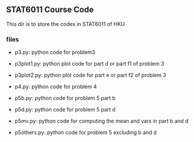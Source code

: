 ## STAT6011 Course Code 
This dir is to store the codes in STAT6011 of HKU

### files

- p3.py: python code for problem3

- p3plot1.py: python plot code for part d or part f1 of problem 3

- p3plot2.py: python plot code for part e or part f2 of problem 3

- p4.py: python code for problem 4 

- p5b.py: python code for problem 5 part b

- p5d.py: python code for problem 5 part d

- p5mv.py: python code for computing the mean and vars in part b and d

- p5others.py: python code for problem 5 excluding b and d

